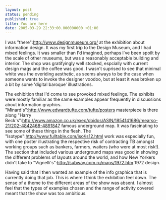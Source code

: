 ```yaml
---
layout: post
status: pending
published: true
title: You are here
date: 2005-03-29 22:33:00.000000000 +01:00
---
```



I was "there":http://www.designmuseum.org/ at the exhibition about information design. It was my first trip to the Design Museum, and I had mixed feelings. It was smaller than I'd imagined, perhaps I've been spoilt by the scale of other museums, but was a reasonably acceptable building and interior. The shop was gratifyingly well stocked, espcially with current design mags and the coffee was good. I wasn't suprised to see that minimal white was the overiding aesthetic, as seems always to be the case when someone wants to invoke the designer voodoo, but at least it was broken up a bit by some 'digital baroque' illustrations.

The exhibition that I'd come to see provoked mixed feelings. The exhibits were mostly familiar as the same examples appear frequently in discussions about information graphics. "Minard's":http://www.edwardtufte.com/tufte/posters masterpiece is there along "Harry Beck's":http://www.amazon.co.uk/exec/obidos/ASIN/1854141686/mearso-21/202-4842468-4891847 famous underground map. It was fascinating to see some of these things in the flesh. The "Isotype":http://www.fulltable.com/iso/is12.html work was especially fun, with one poster illustrating the respective risk of contracting TB amongst working groups such as bankers, farmers, waiters (who were at most risk!). The section that included various underground maps was good in showing the different problems of layouts around the world, and how New Yorkers didn't take to "Vignelli's":http://subway.com.ru/maps/1972.htm 1972 design.

Having said that I then wanted an example of the info graphica that is currently doing that job. This is where I think the exhibition feel down. The sense of a theme to the different areas of the show was absent. I almost feel that the types of examples chosen and the range of activity covered meant that the show was too ambitious.
